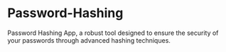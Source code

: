 # Password-Hashing
Password Hashing App, a robust tool designed to ensure the security of your passwords through advanced hashing techniques.
